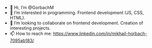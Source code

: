 - 👋 Hi, I’m @GorbachM
- 👀 I’m interested in programming. Frontend development (JS, CSS, HTML).
- 💞️ I’m looking to collaborate on frontend development. Сreation of interesting projects.
- 📫 How to reach me: https://www.linkedin.com/in/mikhail-horbach-7095ab183/

<!---
GorbachM/GorbachM is a ✨ special ✨ repository because its `README.md` (this file) appears on your GitHub profile.
You can click the Preview link to take a look at your changes.
--->
